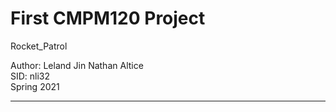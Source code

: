 # First CMPM120 Project 
Rocket_Patrol 

Author: Leland Jin  Nathan Altice\
SID:    nli32 \
Spring 2021  

---
